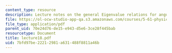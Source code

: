 ```yaml
---
content_type: resource
description: Lecture notes on the general Eigenvalue relations for angular momentum.
file: https://ol-ocw-studio-app-qa.s3.amazonaws.com/courses/5-61-physical-chemistry-fall-2007/7bfd97be22212981a631488f8811a46b_lecture18.pdf
file_type: application/pdf
parent_uid: 70e24d76-de15-e943-d5e6-3ce28f445bab
resourcetype: Document
title: lecture18.pdf
uid: 7bfd97be-2221-2981-a631-488f8811a46b
---
```


